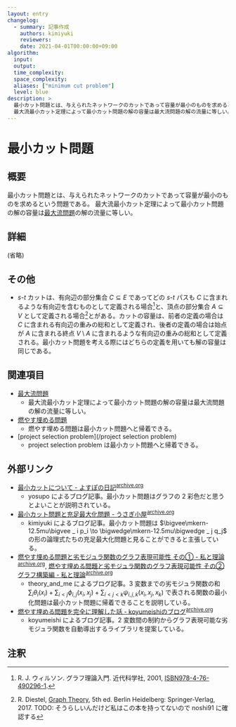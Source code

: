 ```yaml
---
layout: entry
changelog:
  - summary: 記事作成
    authors: kimiyuki
    reviewers:
    date: 2021-04-01T00:00:00+09:00
algorithm:
  input:
  output:
  time_complexity:
  space_complexity:
  aliases: ["minimum cut problem"]
  level: blue
description: >
  最小カット問題とは、与えられたネットワークのカットであって容量が最小のものを求めるという問題。
  最大流最小カット定理によって最小カット問題の解の容量は最大流問題の解の流量に等しい。
---
```


# 最小カット問題

## 概要

最小カット問題とは、与えられたネットワークのカットであって容量が最小のものを求めるという問題である。
最大流最小カット定理によって最小カット問題の解の容量は[最大流問題](/maximum-flow-problem)の解の流量に等しい。


## 詳細

(省略)


## その他

-   $s$-$t$ カットは、有向辺の部分集合 $C \subseteq E$ であってどの $s$-$t$ パスも $C$ に含まれるような有向辺を含むものとして定義される場合[^cut-set-of-edges]と、頂点の部分集合 $A \subseteq V$ として定義される場合[^cut-set-of-vertices]とがある。カットの容量は、前者の定義の場合は $C$ に含まれる有向辺の重みの総和として定義され、後者の定義の場合は始点が $A$ に含まれる終点 $V \setminus A$ に含まれるような有向辺の重みの総和として定義される。最小カット問題を考える際にはどちらの定義を用いても解の容量は同じである。


## 関連項目

-   [最大流問題](/maximum-flow-problem)
    -   最大流最小カット定理によって最小カット問題の解の容量は最大流問題の解の流量に等しい。
-   [燃やす埋める問題](/moyasu-umeru-mondai)
    -   燃やす埋める問題は最小カット問題へと帰着できる。
-   [project selection problem](/project selection problem)
    -   project selection problem は最小カット問題へと帰着できる。


## 外部リンク

-   [最小カットについて - よすぽの日記](https://yosupo.hatenablog.com/entry/2015/03/31/134336)<sup>[archive.org](https://web.archive.org/web/20210401023012/https://yosupo.hatenablog.com/entry/2015/03/31/134336)</sup>
    -   <a class="handle">yosupo</a> によるブログ記事。最小カット問題はグラフの $2$ 彩色だと思うとよいことが説明されている。
-   [最小カット問題と充足最大化問題 - うさぎ小屋](https://kimiyuki.net/blog/2020/03/07/minimum-cut-and-maximum-satisfiability/)<sup>[archive.org](https://web.archive.org/web/20210401023109/https://kimiyuki.net/blog/2020/03/07/minimum-cut-and-maximum-satisfiability/)</sup>
    -   <a class="handle">kimiyuki</a> によるブログ記事。最小カット問題は $\bigvee\mkern-12.5mu\bigvee _ i p_i \to \bigwedge\mkern-12.5mu\bigwedge _ j q_j$ の形の論理式たちの充足最大化問題と見ることができると主張している。
-   [燃やす埋める問題と劣モジュラ関数のグラフ表現可能性 その① - 私と理論](https://theory-and-me.hatenablog.com/entry/2020/03/13/180935)<sup>[archive.org](https://web.archive.org/web/20210401023205/https://theory-and-me.hatenablog.com/entry/2020/03/13/180935)</sup>, [燃やす埋める問題と劣モジュラ関数のグラフ表現可能性 その② グラフ構築編 - 私と理論](https://theory-and-me.hatenablog.com/entry/2020/03/17/180157)<sup>[archive.org](https://web.archive.org/web/20210401023147/https://theory-and-me.hatenablog.com/entry/2020/03/17/180157)</sup>
    -   <a class="handle">theory_and_me</a> によるブログ記事。$3$ 変数までの劣モジュラ関数の和 $\sum_i \theta_i(x_i) + \sum _ {i \lt j} \phi _ {i, j} (x_i, x_j) + \sum _ {i \lt j \lt k} \psi _ {i, j, k} (x_i, x_j, x_k)$ で表される関数の最小化問題は最小カット問題に帰着できることを説明している。
-   [燃やす埋める問題を完全に理解した話 - koyumeishiのブログ](https://koyumeishi.hatenablog.com/entry/2021/01/14/052223)<sup>[archive.org](https://web.archive.org/web/20210401023419/https://koyumeishi.hatenablog.com/entry/2021/01/14/052223)</sup>
    -   <a class="handle">koyumeishi</a> によるブログ記事。$2$ 変数間の制約からグラフ表現可能な劣モジュラ関数を自動導出するライブラリを提案している。


## 注釈

[^moyasu-umeru-local-name]: 競技プログラミングのコミュニティ外では通用しない名前であることに注意したい。
[^project-selection-problem-name]: TODO: 出典を探す
[^cut-set-of-edges]: R. J. ウィルソン. グラフ理論入門. 近代科学社, 2001, [ISBN978-4-76-490296-1](https://iss.ndl.go.jp/api/openurl?isbn=9784764902961).
[^cut-set-of-vertices]: R. Diestel, [Graph Theory](https://www.springer.com/jp/book/9783662536216), 5th ed. Berlin Heidelberg: Springer-Verlag, 2017. TODO: そうらしいんだけど私はこの本を持ってないので noshi91 に確認する
